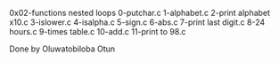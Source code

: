 0x02-functions nested loops
0-putchar.c
1-alphabet.c
2-print alphabet x10.c
3-islower.c
4-isalpha.c
5-sign.c
6-abs.c
7-print last digit.c
8-24 hours.c
9-times table.c
10-add.c
11-print to 98.c


Done by
Oluwatobiloba Otun
